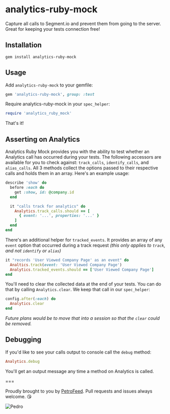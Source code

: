 analytics-ruby-mock
===================

Capture all calls to Segment.io and prevent them from going to the server. Great for keeping your tests connection free!

Installation
----

```
gem install analytics-ruby-mock
```

Usage
----

Add `analytics-ruby-mock` to your gemfile:

```ruby
gem 'analytics-ruby-mock', group: :test
```

Require analytics-ruby-mock in your `spec_helper`:

```ruby
require 'analytics_ruby_mock'
```

That's it!

Asserting on Analytics
----

Analytics Ruby Mock provides you with the ability to test whether an Analytics call has occurred during your tests.
The following accessors are available for you to check against: `track_calls`, `identify_calls`, and `alias_calls`.
All 3 methods collect the options passed to their respective calls and holds them in an array. Here's an example usage:

```ruby
describe 'show' do
  before :each do
    get :show, id: @company.id
  end

  it "calls track for analytics" do
    Analytics.track_calls.should == [
      { event: '...', properties: '...' }
    ]
  end
end
```

There's an additional helper for `tracked_events`. It provides an array of any `event` option that occurred during a track
request _(this only applies to `track`, and not `identify` or `alias`)_

```ruby
it "records 'User Viewed Company Page' as an event" do
  Analtics.track(event: 'User Viewed Company Page')
  Analytics.tracked_events.should == ['User Viewed Company Page']
end
```

You'll need to clear the collected data at the end of your tests. You can do that by calling `Analytics.clear`. We
keep that call in our `spec_helper`:

```ruby
config.after(:each) do
  Analytics.clear
end
```

_Future plans would be to move that into a session so that the `clear` could be removed._

Debugging
----

If you'd like to see your calls output to console call the `debug` method:

```ruby
Analytics.debug
```

You'll get an output message any time a method on Analytics is called.

===

Proudly brought to you by [PetroFeed](http://PetroFeed.com). Pull requests and issues always welcome. :kissing_heart:


![Pedro](https://www.petrofeed.com/img/company/pedro.png)
